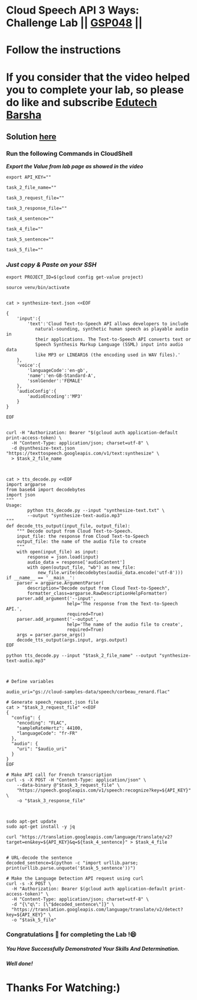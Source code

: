 # Cloud Speech API 3 Ways: Challenge Lab || [GSP048](https://www.cloudskillsboost.google/focuses/2187?parent=catalog) ||
# Follow the instructions

# If you consider that the video helped you to complete your lab, so please do like and subscribe [Edutech Barsha](https://www.youtube.com/@edutechbarsha)
## Solution [here](https://youtu.be/z9hU9hx1rXQ)

### Run the following Commands in CloudShell

***Export the Value from lab page as showed in the video*** 

```
export API_KEY=""

task_2_file_name=""

task_3_request_file=""

task_3_response_file=""

task_4_sentence=""

task_4_file=""

task_5_sentence=""

task_5_file=""
```

### *Just copy & Paste on your SSH*

```
export PROJECT_ID=$(gcloud config get-value project)

source venv/bin/activate


cat > synthesize-text.json <<EOF

{
    'input':{
        'text':'Cloud Text-to-Speech API allows developers to include
           natural-sounding, synthetic human speech as playable audio in
           their applications. The Text-to-Speech API converts text or
           Speech Synthesis Markup Language (SSML) input into audio data
           like MP3 or LINEAR16 (the encoding used in WAV files).'
    },
    'voice':{
        'languageCode':'en-gb',
        'name':'en-GB-Standard-A',
        'ssmlGender':'FEMALE'
    },
    'audioConfig':{
        'audioEncoding':'MP3'
    }
}

EOF


curl -H "Authorization: Bearer "$(gcloud auth application-default print-access-token) \
  -H "Content-Type: application/json; charset=utf-8" \
  -d @synthesize-text.json "https://texttospeech.googleapis.com/v1/text:synthesize" \
  > $task_2_file_name



cat > tts_decode.py <<EOF
import argparse
from base64 import decodebytes
import json
"""
Usage:
        python tts_decode.py --input "synthesize-text.txt" \
        --output "synthesize-text-audio.mp3"
"""
def decode_tts_output(input_file, output_file):
    """ Decode output from Cloud Text-to-Speech.
    input_file: the response from Cloud Text-to-Speech
    output_file: the name of the audio file to create
    """
    with open(input_file) as input:
        response = json.load(input)
        audio_data = response['audioContent']
        with open(output_file, "wb") as new_file:
            new_file.write(decodebytes(audio_data.encode('utf-8')))
if __name__ == '__main__':
    parser = argparse.ArgumentParser(
        description="Decode output from Cloud Text-to-Speech",
        formatter_class=argparse.RawDescriptionHelpFormatter)
    parser.add_argument('--input',
                       help='The response from the Text-to-Speech API.',
                       required=True)
    parser.add_argument('--output',
                       help='The name of the audio file to create',
                       required=True)
    args = parser.parse_args()
    decode_tts_output(args.input, args.output)
EOF

python tts_decode.py --input "$task_2_file_name" --output "synthesize-text-audio.mp3"



# Define variables

audio_uri="gs://cloud-samples-data/speech/corbeau_renard.flac"

# Generate speech_request.json file
cat > "$task_3_request_file" <<EOF
{
  "config": {
    "encoding": "FLAC",
    "sampleRateHertz": 44100,
    "languageCode": "fr-FR"
  },
  "audio": {
    "uri": "$audio_uri"
  }
}
EOF

# Make API call for French transcription
curl -s -X POST -H "Content-Type: application/json" \
    --data-binary @"$task_3_request_file" \
    "https://speech.googleapis.com/v1/speech:recognize?key=${API_KEY}" \
    -o "$task_3_response_file"



sudo apt-get update
sudo apt-get install -y jq

curl "https://translation.googleapis.com/language/translate/v2?target=en&key=${API_KEY}&q=${task_4_sentence}" > $task_4_file


# URL-decode the sentence
decoded_sentence=$(python -c "import urllib.parse; print(urllib.parse.unquote('$task_5_sentence'))")

# Make the Language Detection API request using curl
curl -s -X POST \
  -H "Authorization: Bearer $(gcloud auth application-default print-access-token)" \
  -H "Content-Type: application/json; charset=utf-8" \
  -d "{\"q\": [\"$decoded_sentence\"]}" \
  "https://translation.googleapis.com/language/translate/v2/detect?key=${API_KEY}" \
  -o "$task_5_file"
```


### Congratulations 🎉 for completing the Lab !😄

##### *You Have Successfully Demonstrated Your Skills And Determination.*

#### *Well done!*

# Thanks For Watching:)





